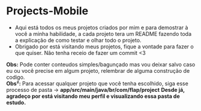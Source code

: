 # Projects-Mobile

* Aqui está todos os meus projetos criados por mim e para demostrar à você a minha habilidade, a cada projeto tera um README fazendo toda a explicação de como testar e olhar todo o projeto.<br>
* Obrigado por está visitando meus projetos, fique a vontade para fazer o que quiser. Não tenha receio de fazer um commit <3

<strong>Obs:</strong> Pode conter conteudos simples/bagunçado mas vou deixar salvo caso eu ou você precise em algum projeto, relembrar de alguma construção de codigo.<br>
<strong>Obs²:</strong> Para acessar qualquer projeto que você tenha escolhido, siga esse processo de pasta -> <strong>app/src/main/java/br/com/flap/project</strong>
<strong>Desde já, agradeço por está visitando meu perfil e visualizando essa pasta de estudo.</strong>

